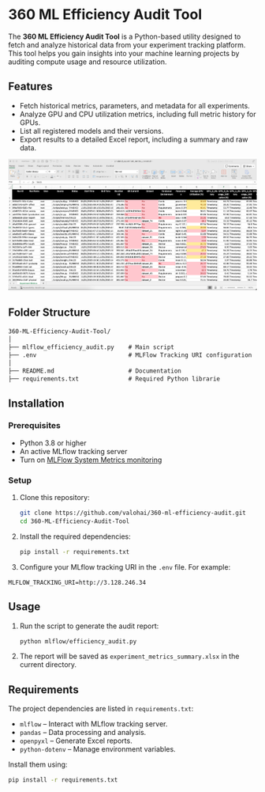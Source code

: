 # 360 ML Efficiency Audit Tool

The **360 ML Efficiency Audit Tool** is a Python-based utility designed to fetch and analyze historical data from your experiment tracking platform. This tool helps you gain insights into your machine learning projects by auditing compute usage and resource utilization.

## Features

- Fetch historical metrics, parameters, and metadata for all experiments.
- Analyze GPU and CPU utilization metrics, including full metric history for GPUs.
- List all registered models and their versions.
- Export results to a detailed Excel report, including a summary and raw data.


![Example Report](images/excel_report_example.png)

## Folder Structure

```
360-ML-Efficiency-Audit-Tool/
│
├── mlflow_efficiency_audit.py    # Main script
├── .env                          # MLFlow Tracking URI configuration
│
├── README.md                     # Documentation
├── requirements.txt              # Required Python librarie
```

## Installation

### Prerequisites

- Python 3.8 or higher
- An active MLflow tracking server
- Turn on [MLFlow System Metrics monitoring](https://mlflow.org/docs/latest/system-metrics/index.html)

### Setup

1. Clone this repository:
   ```bash
   git clone https://github.com/valohai/360-ml-efficiency-audit.git
   cd 360-ML-Efficiency-Audit-Tool
   ```

2. Install the required dependencies:
   ```bash
   pip install -r requirements.txt
   ```

3. Configure your MLflow tracking URI in the `.env` file. For example:
```
MLFLOW_TRACKING_URI=http://3.128.246.34
```

## Usage

1. Run the script to generate the audit report:
   ```bash
   python mlflow/efficiency_audit.py
   ```

1. The report will be saved as `experiment_metrics_summary.xlsx` in the current directory.

## Requirements

The project dependencies are listed in `requirements.txt`:
- `mlflow` – Interact with MLflow tracking server.
- `pandas` – Data processing and analysis.
- `openpyxl` – Generate Excel reports.
- `python-dotenv` – Manage environment variables.

Install them using:
```bash
pip install -r requirements.txt
```
